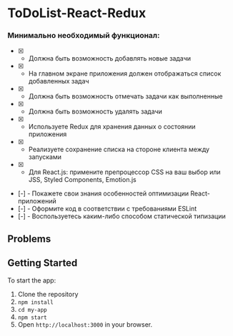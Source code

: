 # ToDoList-React-Redux

### Минимально необходимый функционал:
- [x] - Должна быть возможность добавлять новые задачи
- [x] - На главном экране приложения должен отображаться список добавленных задач
- [x] - Должна быть возможность отмечать задачи как выполненные
- [x] - Должна быть возможность удалять задачи
- [x] - Используете Redux для хранения данных о состоянии приложения
- [x] - Реализуете сохранение списка на стороне клиента между запусками
- [x] - Для React.js: примените препроцессор CSS на ваш выбор или JSS,
Styled Components, Emotion.js
- [-] - Покажете свои знания особенностей оптимизации React-приложений
- [-] - Оформите код в соответствии с требованиями ESLint
- [-] - Воспользуетесь каким-либо способом статической типизации

## Problems

## Getting Started

To start the app:

1. Clone the repository
2. `npm install`
3. `cd my-app`
4. `npm start`
5. Open `http://localhost:3000` in your browser.
